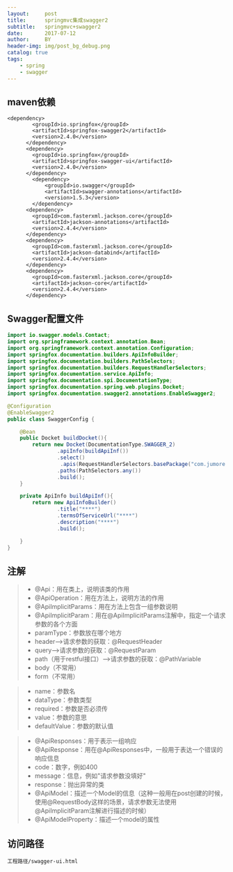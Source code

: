 ```yaml
---
layout:     post
title:      springmvc集成swagger2
subtitle:   springmvc+swagger2
date:       2017-07-12
author:     BY
header-img: img/post_bg_debug.png
catalog: true
tags:
    - spring
    - swagger
---
```


## maven依赖
```
<dependency>
        <groupId>io.springfox</groupId>
        <artifactId>springfox-swagger2</artifactId>
        <version>2.4.0</version>
      </dependency>
      <dependency>
        <groupId>io.springfox</groupId>
        <artifactId>springfox-swagger-ui</artifactId>
        <version>2.4.0</version>
      </dependency>
		<dependency>
			<groupId>io.swagger</groupId>
			<artifactId>swagger-annotations</artifactId>
			<version>1.5.3</version>
		</dependency>
      <dependency>
        <groupId>com.fasterxml.jackson.core</groupId>
        <artifactId>jackson-annotations</artifactId>
        <version>2.4.4</version>
      </dependency>
      <dependency>
        <groupId>com.fasterxml.jackson.core</groupId>
        <artifactId>jackson-databind</artifactId>
        <version>2.4.4</version>
      </dependency>
      <dependency>
        <groupId>com.fasterxml.jackson.core</groupId>
        <artifactId>jackson-core</artifactId>
        <version>2.4.4</version>
      </dependency>
```
## Swagger配置文件

```java
import io.swagger.models.Contact;
import org.springframework.context.annotation.Bean;
import org.springframework.context.annotation.Configuration;
import springfox.documentation.builders.ApiInfoBuilder;
import springfox.documentation.builders.PathSelectors;
import springfox.documentation.builders.RequestHandlerSelectors;
import springfox.documentation.service.ApiInfo;
import springfox.documentation.spi.DocumentationType;
import springfox.documentation.spring.web.plugins.Docket;
import springfox.documentation.swagger2.annotations.EnableSwagger2;

@Configuration
@EnableSwagger2
public class SwaggerConfig {

    @Bean
    public Docket buildDocket(){
        return new Docket(DocumentationType.SWAGGER_2)
                .apiInfo(buildApiInf())
                .select()
                 .apis(RequestHandlerSelectors.basePackage("com.jumore.jmzx.portal.controller"))//controller路径
                .paths(PathSelectors.any())
                .build();
    }

    private ApiInfo buildApiInf(){
        return new ApiInfoBuilder()
                .title("****")
                .termsOfServiceUrl("****")
                .description("****")
                .build();

    }
}
```

## 注解

> * @Api：用在类上，说明该类的作用
> * @ApiOperation：用在方法上，说明方法的作用
> * @ApiImplicitParams：用在方法上包含一组参数说明
> * @ApiImplicitParam：用在@ApiImplicitParams注解中，指定一个请求参数的各个方面
> * paramType：参数放在哪个地方
> * header--&gt;请求参数的获取：@RequestHeader
> * query--&gt;请求参数的获取：@RequestParam
> * path（用于restful接口）--&gt;请求参数的获取：@PathVariable
> * body（不常用）
> * form（不常用）

> * name：参数名
> * dataType：参数类型
> * required：参数是否必须传
> * value：参数的意思
> * defaultValue：参数的默认值

> * @ApiResponses：用于表示一组响应
> * @ApiResponse：用在@ApiResponses中，一般用于表达一个错误的响应信息
> * code：数字，例如400
> * message：信息，例如"请求参数没填好"
> * response：抛出异常的类
> * @ApiModel：描述一个Model的信息（这种一般用在post创建的时候，使用@RequestBody这样的场景，请求参数无法使用@ApiImplicitParam注解进行描述的时候）
> * @ApiModelProperty：描述一个model的属性

## 访问路径
   ```工程路径/swagger-ui.html```
